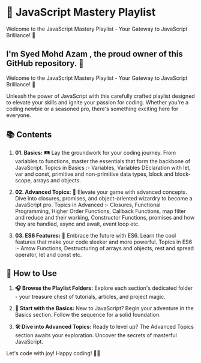 # 🚀 JavaScript Mastery Playlist
Welcome to the JavaScript Mastery Playlist - Your Gateway to JavaScript Brilliance! 🌟

## I'm Syed Mohd Azam , the proud owner of this GitHub repository. 🎉

Welcome to the JavaScript Mastery Playlist - Your Gateway to JavaScript Brilliance! 🌟

Unleash the power of JavaScript with this carefully crafted playlist designed to elevate your skills and ignite your passion for coding. Whether you're a coding newbie or a seasoned pro, there's something exciting here for everyone.

## 📚 Contents

1. **01. Basics:** 🛤️ Lay the groundwork for your coding journey. From variables to functions, master the essentials that form the backbone of JavaScript.
   Topics in Basics :-  Variables, Variables DEclaration with let, var and const, primitive and non-primitive data types, block and block-scope, arrays and objects.

3. **02. Advanced Topics:** 🚀 Elevate your game with advanced concepts. Dive into closures, promises, and object-oriented wizardry to become a JavaScript pro.
   Topics in Advanced :- Closures, Functional Programming, Higher Order Functions, Callback Functions, map filter and reduce and their working, Constructor Functions, promises and how 
   they are handled, async and await, event loop etc.
 
5. **03. ES6 Features:** 🌈 Embrace the future with ES6. Learn the cool features that make your code sleeker and more powerful.
   Topics in ES6 :- Arrow Functions, Destructuring of arrays and objects, rest and spread operator, let and const etc.

## 🚀 How to Use

1. **🎧 Browse the Playlist Folders:** Explore each section's dedicated folder - your treasure chest of tutorials, articles, and project magic.

2. **🚀 Start with the Basics:** New to JavaScript? Begin your adventure in the Basics section. Follow the sequence for a solid foundation.

3. **🛠 Dive into Advanced Topics:** Ready to level up? The Advanced Topics section awaits your exploration. Uncover the secrets of masterful JavaScript.

Let's code with joy! Happy coding! 🚀✨
